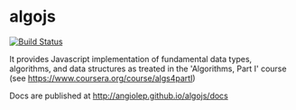 # algojs

[![Build Status][travis-image]][travis-url]

It provides Javascript implementation of fundamental data types, algorithms, and data structures as treated in the 'Algorithms, Part I' course (see https://www.coursera.org/course/algs4partI)

Docs are published at http://angiolep.github.io/algojs/docs

[travis-image]: https://travis-ci.org/angiolep/algojs.svg?branch=master
[travis-url]: https://travis-ci.org/angiolep/algojs
